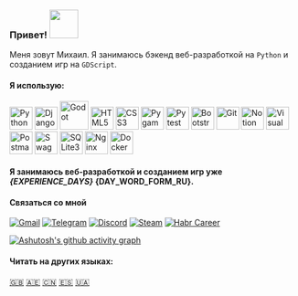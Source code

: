 ### Привет! <img src="https://i.imgur.com/ht1cLtJ.gif" width="50"/>

Меня зовут Михаил. Я занимаюсь бэкенд веб-разработкой на `Python` и созданием игр на `GDScript`.

#### Я использую:

<div class="image-row">
  <img src="https://camo.githubusercontent.com/52ec9548f75773e7841dd77f89a654e8a0bc2cce02da2eb43f84240f50351512/68747470733a2f2f74656368737461636b2d67656e657261746f722e76657263656c2e6170702f707974686f6e2d69636f6e2e737667" width="40" alt="Python" title="Python"/>
  <img src="https://camo.githubusercontent.com/b24750380ccf58b0c7d79c7875d7300b2b99a49061c7e4199ac077c4713f7156/68747470733a2f2f74656368737461636b2d67656e657261746f722e76657263656c2e6170702f646a616e676f2d69636f6e2e737667" width="40" alt="Django" title="Django"/>
  <img src="https://habrastorage.org/webt/ry/72/lx/ry72lxdqz5oiw9i0qsobi2wlks4.gif" width="50" alt="Godot" title="Godot"/>
  <img src="https://user-images.githubusercontent.com/25181517/192158954-f88b5814-d510-4564-b285-dff7d6400dad.png" width="40" alt="HTML5" title="HTML5"/>
  <img src="https://user-images.githubusercontent.com/25181517/183898674-75a4a1b1-f960-4ea9-abcb-637170a00a75.png" width="40" alt="CSS3" title="CSS3"/>
  <img src="https://github.com/marwin1991/profile-technology-icons/assets/76012086/cbaed680-d3a4-4693-9de6-23cdf5345928" width="40" alt="Pygame" title="Pygame"/>
  <img src="https://user-images.githubusercontent.com/25181517/184117132-9e89a93b-65fb-47c3-91e7-7d0f99e7c066.png" width="40" alt="Pytest" title="Pytest"/>
  <img src="https://user-images.githubusercontent.com/25181517/183898054-b3d693d4-dafb-4808-a509-bab54cf5de34.png" width="40" alt="Bootstrap" title="Bootstrap"/>
  <img src="https://user-images.githubusercontent.com/25181517/192108372-f71d70ac-7ae6-4c0d-8395-51d8870c2ef0.png" width="40" alt="Git" title="Git"/>
  <img src="https://skillicons.dev/icons?i=notion" width="40" alt="Notion" title="Notion"/>
  <img src="https://user-images.githubusercontent.com/25181517/192108891-d86b6220-e232-423a-bf5f-90903e6887c3.png" width="40" alt="Visual Studio Code" title="Visual Studio Code"/>
  <img src="https://user-images.githubusercontent.com/25181517/192109061-e138ca71-337c-4019-8d42-4792fdaa7128.png" width="40" alt="Postman" title="Postman"/>
  <img src="https://user-images.githubusercontent.com/25181517/186711335-a3729606-5a78-4496-9a36-06efcc74f800.png" width="40" alt="Swagger" title="Swagger"/>
  <img src="https://github.com/marwin1991/profile-technology-icons/assets/136815194/82df4543-236b-4e45-9604-5434e3faab17" width="40" alt="SQLite3" title="SQLite3"/>
  <img src="https://camo.githubusercontent.com/a6ed903c5b1c0e78386c1444bf950d30bfd65c4da93861f0addf865f3079ac07/68747470733a2f2f74656368737461636b2d67656e657261746f722e76657263656c2e6170702f6e67696e782d69636f6e2e737667" width="40" alt="Nginx" title="Nginx"/>
  <img src="https://camo.githubusercontent.com/2d821f427e22599bab98d58d10af94518c146882fb0037e742f69354aacacb6c/68747470733a2f2f74656368737461636b2d67656e657261746f722e76657263656c2e6170702f646f636b65722d69636f6e2e737667" width="40" alt="Docker" title="Docker"/>
</div>

#### Я занимаюсь веб-разработкой и созданием игр уже ***{EXPERIENCE_DAYS}*** {DAY_WORD_FORM_RU}.

#### Связаться со мной

  [![Gmail](https://img.shields.io/badge/gmail-white?style=for-the-badge&logo=gmail&logoColor=red)](https://mail.google.com/mail/u/0/#inbox?compose=NZVHGBDCZJXJjtMPgkglZzNSxMpvfFCQqrrkssFrkSlJhQsfsJZQXnBnCGVTwVKgfkZXlq)
  [![Telegram](https://img.shields.io/static/v1?message=Telegram&logo=telegram&label=&color=2CA5E0&logoColor=white&labelColor=&style=for-the-badge)](https://t.me/linkoffee)
  [![Discord](https://img.shields.io/badge/discord-%235869eb?style=for-the-badge&logo=discord&logoColor=white)](https://discordapp.com/users/774180553548496928/)
  [![Steam](https://img.shields.io/badge/steam-%23062054?style=for-the-badge&logo=steam&logoColor=white)](https://steamcommunity.com/id/flyrane_russia/)
  [![Habr Career](https://img.shields.io/badge/Habr%20career-black?style=for-the-badge&logo=habr&logoColor=white)](https://career.habr.com/linkoffee)

[![Ashutosh's github activity graph](https://github-readme-activity-graph.vercel.app/graph?username=linkoffee&theme=high-contrast&grid=false&radius=16&hide_border=true&area=true&area_color=FFFFFF&line=FFFFFF&point=000000)](https://github.com/ashutosh00710/github-readme-activity-graph)

#### Читать на других языках:
[🇬🇧](https://linkoffee.github.io/linkoffee/README_EN.html) [🇦🇪](https://linkoffee.github.io/linkoffee/README_AR.html) [🇨🇳](https://linkoffee.github.io/linkoffee/README_CN.html) [🇪🇸](https://linkoffee.github.io/linkoffee/README_ES.html) [🇺🇦](https://linkoffee.github.io/linkoffee/README_UA.html)